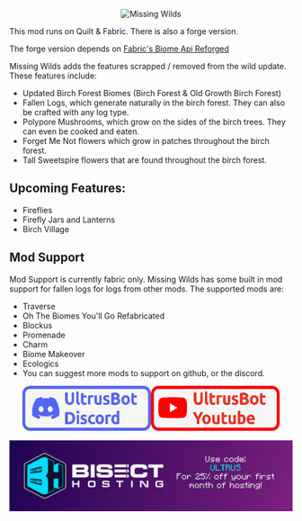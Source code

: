 <p style="text-align: center"><img src="https://raw.githubusercontent.com/UltrusBot/missing-wilds/master/images/missing-wilds.png" alt="Missing Wilds" width="853" height="361" /></p>
This mod runs on Quilt & Fabric. There is also a forge version.

The forge version depends on [Fabric's Biome Api Reforged](https://www.curseforge.com/minecraft/mc-mods/fabrics-biome-api-reforged)


Missing Wilds adds the features scrapped / removed from the wild update. These features include:
- Updated Birch Forest Biomes (Birch Forest & Old Growth Birch Forest)
- Fallen Logs, which generate naturally in the birch forest. They can also be crafted with any log type.
- Polypore Mushrooms, which grow on the sides of the birch trees. They can even be cooked and eaten.
- Forget Me Not flowers which grow in patches throughout the birch forest.
- Tall Sweetspire flowers that are found throughout the birch forest.

## Upcoming Features:
- Fireflies
- Firefly Jars and Lanterns
- Birch Village

## Mod Support
Mod Support is currently fabric only. 
Missing Wilds has some built in mod support for fallen logs for logs from other mods. The supported mods are:
- Traverse
- Oh The Biomes You'll Go Refabricated
- Blockus
- Promenade
- Charm
- Biome Makeover
- Ecologics
- You can suggest more mods to support on github, or the discord.

<div style="text-align: center"><p><a href="https://discord.gg/zUFbbVVjbB"><img src="https://github.com/UltrusBot/Images/blob/main/discord.png?raw=true" alt="discord.gg/zUFbbVVjbB" width="229" height="80" /></a><a href="https://www.youtube.com/c/UltrusBot"><img src="https://github.com/UltrusBot/Images/blob/main/youtube.png?raw=true" alt="https://www.youtube.com/c/UltrusBot" width="229" height="80" /></a></p></div>
<p style="text-align: center"><a href="https://bisecthosting.com/Ultrus"><img src="https://github.com/UltrusBot/Images/blob/main/bisect_banner.png?raw=true" alt="BisectHostingCode: Ultrus"/></a></p>
